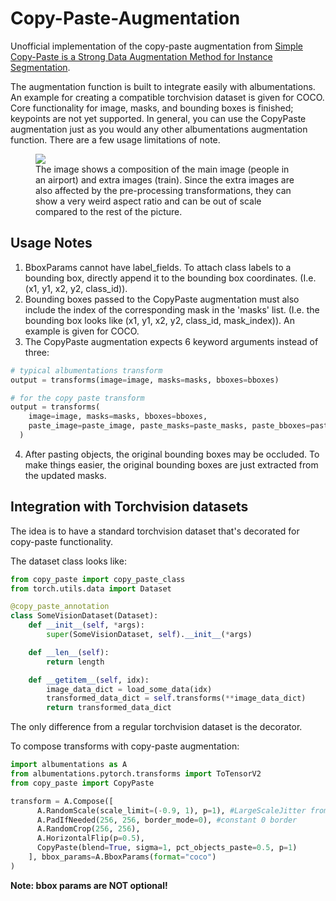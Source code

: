 # Copy-Paste-Augmentation

Unofficial implementation of the copy-paste augmentation from [Simple Copy-Paste is a Strong Data Augmentation Method for Instance Segmentation](https://arxiv.org/abs/2012.07177v1).

The augmentation function is built to integrate easily with albumentations.
An example for creating a compatible torchvision dataset is given for COCO.
Core functionality for image, masks, and bounding boxes is finished; keypoints are not yet supported.
In general, you can use the CopyPaste augmentation just as you would any other albumentations augmentation function. There are a few usage limitations of note.

<figure>
  <img src="images/example.png"></img>
  <figcaption>The image shows a composition of the main image (people in an airport) and extra images (train). Since the extra images are also affected by the pre-processing transformations, they can show a very weird aspect ratio and can be out of scale compared to the rest of the picture.</figcaption>
</figure>


## Usage Notes

1. BboxParams cannot have label_fields. To attach class labels to a bounding box, directly append it to the bounding box coordinates. (I.e. (x1, y1, x2, y2, class_id)).
2. Bounding boxes passed to the CopyPaste augmentation must also include the index of the corresponding mask in the 'masks' list. (I.e. the bounding box looks like (x1, y1, x2, y2, class_id, mask_index)). An example is given for COCO.
3. The CopyPaste augmentation expects 6 keyword arguments instead of three:

```python
# typical albumentations transform
output = transforms(image=image, masks=masks, bboxes=bboxes)

# for the copy paste transform
output = transforms(
    image=image, masks=masks, bboxes=bboxes,
    paste_image=paste_image, paste_masks=paste_masks, paste_bboxes=paste_bboxes
  )
```

4. After pasting objects, the original bounding boxes may be occluded. To make things easier,
the original bounding boxes are just extracted from the updated masks.

## Integration with Torchvision datasets

The idea is to have a standard torchvision dataset that's decorated for copy-paste functionality.

The dataset class looks like:

```python
from copy_paste import copy_paste_class
from torch.utils.data import Dataset

@copy_paste_annotation
class SomeVisionDataset(Dataset):
    def __init__(self, *args):
        super(SomeVisionDataset, self).__init__(*args)

    def __len__(self):
        return length

    def __getitem__(self, idx):
        image_data_dict = load_some_data(idx)
        transformed_data_dict = self.transforms(**image_data_dict)
        return transformed_data_dict

```
The only difference from a regular torchvision dataset is the decorator.

To compose transforms with copy-paste augmentation:

```python
import albumentations as A
from albumentations.pytorch.transforms import ToTensorV2
from copy_paste import CopyPaste

transform = A.Compose([
      A.RandomScale(scale_limit=(-0.9, 1), p=1), #LargeScaleJitter from scale of 0.1 to 2
      A.PadIfNeeded(256, 256, border_mode=0), #constant 0 border
      A.RandomCrop(256, 256),
      A.HorizontalFlip(p=0.5),
      CopyPaste(blend=True, sigma=1, pct_objects_paste=0.5, p=1)
    ], bbox_params=A.BboxParams(format="coco")
)
```

**Note: bbox params are NOT optional!**
